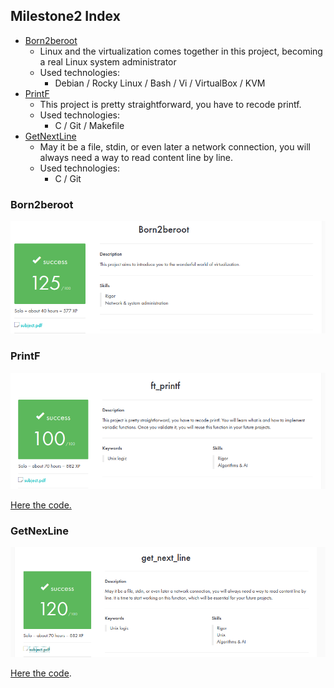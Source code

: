 ## Milestone2 Index

- [Born2beroot](https://github.com/zikocult/Cursus42/tree/main/02_ring/born2beroot)
  	- Linux and the virtualization comes together in this project, becoming a real Linux system administrator
	- Used technologies:
		- Debian / Rocky Linux / Bash / Vi / VirtualBox / KVM 
- [PrintF](https://github.com/zikocult/Cursus42/tree/main/02_ring/printf)
	- This project is pretty straightforward, you have to recode printf.
	- Used technologies:
   		- C / Git / Makefile
- [GetNextLine](https://github.com/zikocult/Cursus42/tree/main/02_ring/getnextline)
	- May it be a file, stdin, or even later a network connection, you will always need a way to read content line by line.
	- Used technologies:
		- C / Git

### **Born2beroot**

<p align="left">
  <a href="https://github.com/zikocult/Cursus42/tree/main/02_ring"><img src="https://github.com/zikocult/Cursus42/blob/main/02_ring/docs/assets/Born2beroot/Born2beroot.png" /></a>
</p>

### **PrintF**

<p align="left">
  <a href="https://github.com/zikocult/Cursus42/tree/main/02_ring"><img src="https://github.com/zikocult/Cursus42/blob/main/02_ring/docs/assets/printf/ft_printf.png" /></a>
</p>

[Here the code.](https://github.com/zikocult/Cursus42/tree/main/02_ring/printf)

### **GetNexLine**

<p align="left">
  <a href="https://github.com/zikocult/Cursus42/tree/main/02_ring"><img src="https://github.com/zikocult/Cursus42/blob/main/02_ring/docs/assets/GNL/gnl.png" /></a>
</p>

[Here the code](https://github.com/zikocult/Cursus42/tree/main/02_ring/getnextline).
